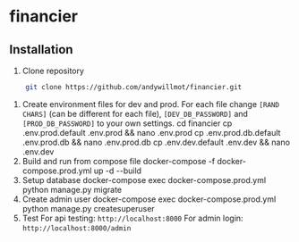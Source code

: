 # financier

<h2>Installation</h2>

1. Clone repository
```bash
    git clone https://github.com/andywillmot/financier.git
```
1. Create environment files for dev and prod. For each file change `[RAND CHARS]` (can be different for each file), `[DEV_DB_PASSWORD]` and `[PROD_DB_PASSWORD]` to your own settings.
    cd financier
    cp .env.prod.default .env.prod && nano .env.prod
    cp .env.prod.db.default .env.prod.db && nano .env.prod.db
    cp .env.dev.default .env.dev && nano .env.dev
1. Build and run from compose file
    docker-compose -f docker-compose.prod.yml up -d --build
1. Setup database
    docker-compose exec docker-compose.prod.yml python manage.py migrate
1. Create admin user
    docker-compose exec docker-compose.prod.yml python manage.py createsuperuser
1. Test
    For api testing: `http://localhost:8000`
    For admin login: `http://localhost:8000/admin`


